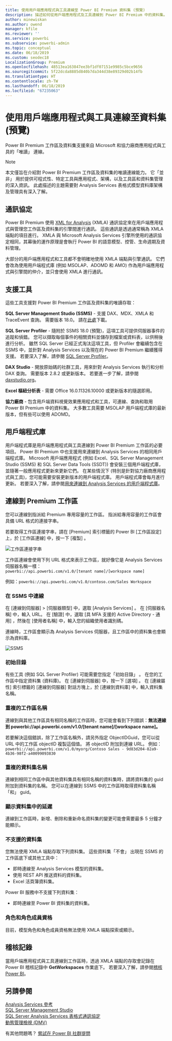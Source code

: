 ```yaml
---
title: 使用用戶端應用程式與工具連線至 Power BI Premium 資料集 (預覽)
description: 描述如何從用戶端應用程式及工具連線到 Power BI Premium 中的資料集。
author: minewiskan
ms.author: owend
manager: kfile
ms.reviewer: ''
ms.service: powerbi
ms.subservice: powerbi-admin
ms.topic: conceptual
ms.date: 06/18/2019
ms.custom: seodec18
LocalizationGroup: Premium
ms.openlocfilehash: 48513ea163847ee3bf1df07151e9985c5bce9656
ms.sourcegitcommit: 5f22dcda8885d840b7da344d38e89329d02b14fb
ms.translationtype: HT
ms.contentlocale: zh-TW
ms.lasthandoff: 06/18/2019
ms.locfileid: "67235063"
---
```

# <a name="connect-to-datasets-with-client-applications-and-tools-preview"></a>使用用戶端應用程式與工具連線至資料集 (預覽)

Power BI Premium 工作區及資料集支援來自 Microsoft 和協力廠商應用程式與工具的「唯讀」  連線。 

> [!NOTE]
> 本文僅旨在介紹對 Power BI Premium 工作區及資料集的唯讀連線能力。 它「並非」  用於提供可程式性、特定工具與應用程式、架構，以及工具區和資料集管理的深入資訊。 此處描述的主題需要對 Analysis Services 表格式模型資料庫架構及管理具有深入了解。

## <a name="protocol"></a>通訊協定

Power BI Premium 使用 [XML for Analysis](https://docs.microsoft.com/bi-reference/xmla/xml-for-analysis-xmla-reference) (XMLA) 通訊協定來在用戶端應用程式與管理您工作區及資料集的引擎間進行通訊。 這些通訊是透過通常稱為 XMLA 端點的項目進行。 XMLA 與 Microsoft Analysis Services 引擎所使用的通訊協定相同，其幕後的運作原理是會執行 Power BI 的語意模型、控管、生命週期及資料管理。 

大部分的用戶端應用程式和工具都不會明確地使用 XMLA 端點與引擎通訊。 它們會改為使用用戶端程式庫 (例如 MSOLAP、ADOMD 和 AMO) 作為用戶端應用程式與引擎間的仲介，並只會使用 XMLA 進行通訊。


## <a name="supported-tools"></a>支援工具

這些工具支援對 Power BI Premium 工作區及資料集的唯讀存取：

**SQL Server Management Studio (SSMS)** - 支援 DAX、MDX、XMLA 和 TraceEvent 查詢。 需要版本 18.0。 請在[此處](https://docs.microsoft.com/sql/ssms/download-sql-server-management-studio-ssms)下載。 

**SQL Server Profiler** - 隨附於 SSMS 18.0 (預覽)，這項工具可提供伺服器事件的追蹤和偵錯。 您可以擷取每個事件的相關資料並儲存到檔案或資料表，以供稍後進行分析。 雖然 SQL Server 已經正式淘汰這項工具，但 Profiler 會繼續包含在 SSMS 中，並針對 Analysis Services 以及現在的 Power BI Premium 繼續獲得支援。 若要深入了解，請參閱 [SQL Server Profiler](https://docs.microsoft.com/sql/tools/sql-server-profiler/sql-server-profiler)。

**DAX Studio** - 開放原始碼的社群工具，用來針對 Analysis Services 執行和分析 DAX 查詢。 需要版本 2.8.2 或更新版本。 若要進一步了解，請參閱 [daxstudio.org](https://daxstudio.org/)。

**Excel 樞紐分析表** - 需要 Office 16.0.11326.10000 或更新版本的隨選即用。

**協力廠商** - 包含用戶端資料視覺效果應用程式和工具，可連線、查詢和取用 Power BI Premium 中的資料集。 大多數工具需要 MSOLAP 用戶端程式庫的最新版本，但有些可以使用 ADOMD。

## <a name="client-libraries"></a>用戶端程式庫

用戶端程式庫是用戶端應用程式與工具連線到 Power BI Premium 工作區的必要項目。 Power BI Premium 中也支援用來連線到 Analysis Services 的相同用戶端程式庫。 Microsoft 用戶端應用程式 (例如 Excel、SQL Server Management Studio (SSMS) 和 SQL Server Data Tools (SSDT)) 會安裝三個用戶端程式庫，並隨著一般應用程式更新來更新它們。 在某些情況下 (特別是針對協力廠商應用程式與工具)，您可能需要安裝更新版本的用戶端程式庫。 用戶端程式庫會每月進行更新。 若要深入了解，請參閱[用來連線到 Analysis Services 的用戶端程式庫](https://docs.microsoft.com/azure/analysis-services/analysis-services-data-providers)。

## <a name="connecting-to-a-premium-workspace"></a>連線到 Premium 工作區

您可以連線到指派給 Premium 專用容量的工作區。 指派給專用容量的工作區會具備 URL 格式的連接字串。 

若要取得工作區連接字串，請在 [Premium]  索引標籤的 Power BI [工作區設定]  上，於 [工作區連線]  中，按一下 [複製]  。

![工作區連接字串](media/service-premium-connect-tools/connect-tools-workspace-connection.png)

工作區連線會使用下列 URL 格式來表示工作區，就好像它是 Analysis Services 伺服器名稱一樣：   
`powerbi://api.powerbi.com/v1.0/[tenant name]/[workspace name]` 

例如：`powerbi://api.powerbi.com/v1.0/contoso.com/Sales Workspace`

### <a name="to-connect-in-ssms"></a>在 SSMS 中連線

在 [連線到伺服器]   > [伺服器類型]  中，選取 [Analysis Services]  。 在 [伺服器名稱]  中，輸入 URL。 在 [驗證]  中，選取 [具 MFA 支援的 Active Directory - 通用]  ，然後在 [使用者名稱]  中，輸入您的組織使用者識別碼。 

連線時，工作區會顯示為 Analysis Services 伺服器，且工作區中的資料集也會顯示為資料庫。  

![SSMS](media/service-premium-connect-tools/connect-tools-ssms.png)

### <a name="initial-catalog"></a>初始目錄

有些工具 (例如 SQL Server Profiler) 可能需要您指定「初始目錄」  。 在您的工作區中指定資料集 (資料庫)。 在 [連線到伺服器]  中，按一下 [選項]  。 在 [連線屬性]  索引標籤的 [連線到伺服器]  對話方塊上，於 [連線到資料庫]  中，輸入資料集名稱。

### <a name="duplicate-workspace-name"></a>重複的工作區名稱

連線到與其他工作區具有相同名稱的工作區時，您可能會看到下列錯誤：**無法連線到 powerbi://api.powerbi.com/v1.0/[tenant name]/[workspace name]。**

若要解決這個錯誤，除了工作區名稱外，請另外指定 ObjectIDGuid，您可以從 URL 中的工作區 objectID 複製這個值。 將 objectID 附加到連線 URL。 例如：`powerbi://api.powerbi.com/v1.0/myorg/Contoso Sales - 9d83d204-82a9-4b36-98f2-a40099093830`

### <a name="duplicate-dataset-name"></a>重複的資料集名稱

連線到相同工作區中與其他資料集具有相同名稱的資料集時，請將資料集的 guid 附加到資料集的名稱。 您可以在連線到 SSMS 中的工作區時取得資料集名稱「和」  guid。 

### <a name="delay-in-datasets-shown"></a>顯示資料集中的延遲

連線到工作區時，新增、刪除和重新命名資料集的變更可能會需要最多 5 分鐘才能顯示。 

### <a name="unsupported-datasets"></a>不支援的資料集

您無法使用 XMLA 端點存取下列資料集。 這些資料集「不會」  出現在 SSMS 的工作區底下或其他工具中： 

- 即時連線至 Analysis Services 模型的資料集。 
- 使用 REST API 推送資料的資料集。
- Excel 活頁簿資料集。 

Power BI 服務中不支援下列資料集：   

- 即時連線至 Power BI 資料集的資料集。

### <a name="roles-and-role-memberships"></a>角色和角色成員資格

目前，模型角色和角色成員資格無法使用 XMLA 端點探索或顯示。

## <a name="audit-logs"></a>稽核記錄 

當用戶端應用程式與工具連線到工作區時，透過 XMLA 端點的存取會記錄在 Power BI 稽核記錄中 **GetWorkspaces** 作業底下。 若要深入了解，請參閱[稽核 Power BI](service-admin-auditing.md)。

## <a name="see-also"></a>另請參閱

[Analysis Services 參考](https://docs.microsoft.com/bi-reference/#pivot=home&panel=home-all)   
[SQL Server Management Studio](https://docs.microsoft.com/sql/ssms/sql-server-management-studio-ssms)   
[SQL Server Analysis Services 表格式通訊協定](https://docs.microsoft.com/openspecs/sql_server_protocols/ms-ssas-t/b98ed40e-c27a-4988-ab2d-c9c904fe13cf)   
[動態管理檢視 (DMV)](https://docs.microsoft.com/sql/analysis-services/instances/use-dynamic-management-views-dmvs-to-monitor-analysis-services)   


有其他問題嗎？ [嘗試在 Power BI 社群提問](https://community.powerbi.com/)
